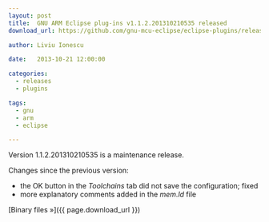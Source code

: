 ```yaml
---
layout: post
title:  GNU ARM Eclipse plug-ins v1.1.2.201310210535 released
download_url: https://github.com/gnu-mcu-eclipse/eclipse-plugins/releases/tag/v1.1.2-201310210535

author: Liviu Ionescu

date:   2013-10-21 12:00:00

categories:
  - releases
  - plugins

tags:
  - gnu
  - arm
  - eclipse

---
```


Version 1.1.2.201310210535 is a maintenance release.

Changes since the previous version:

- the OK button in the _Toolchains_ tab did not save the configuration; fixed
- more explanatory comments added in the _mem.ld_ file

[Binary files »]({{ page.download_url }})
